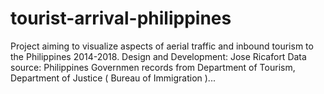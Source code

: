 # tourist-arrival-philippines

Project aiming to visualize aspects of aerial traffic and inbound tourism to the Philippines 2014-2018. 
Design and Development: Jose Ricafort
Data source: Philippines Governmen records from Department of Tourism, Department of Justice ( Bureau of Immigration )...
